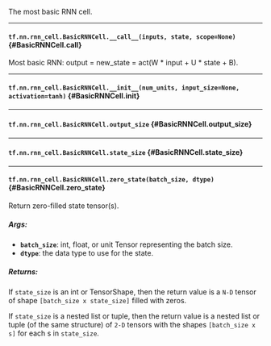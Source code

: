 The most basic RNN cell.
- - -

#### `tf.nn.rnn_cell.BasicRNNCell.__call__(inputs, state, scope=None)` {#BasicRNNCell.__call__}

Most basic RNN: output = new_state = act(W * input + U * state + B).


- - -

#### `tf.nn.rnn_cell.BasicRNNCell.__init__(num_units, input_size=None, activation=tanh)` {#BasicRNNCell.__init__}




- - -

#### `tf.nn.rnn_cell.BasicRNNCell.output_size` {#BasicRNNCell.output_size}




- - -

#### `tf.nn.rnn_cell.BasicRNNCell.state_size` {#BasicRNNCell.state_size}




- - -

#### `tf.nn.rnn_cell.BasicRNNCell.zero_state(batch_size, dtype)` {#BasicRNNCell.zero_state}

Return zero-filled state tensor(s).

##### Args:


*  <b>`batch_size`</b>: int, float, or unit Tensor representing the batch size.
*  <b>`dtype`</b>: the data type to use for the state.

##### Returns:

  If `state_size` is an int or TensorShape, then the return value is a
  `N-D` tensor of shape `[batch_size x state_size]` filled with zeros.

  If `state_size` is a nested list or tuple, then the return value is
  a nested list or tuple (of the same structure) of `2-D` tensors with
the shapes `[batch_size x s]` for each s in `state_size`.


